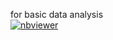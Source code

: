 for basic data analysis  
[![nbviewer](https://raw.githubusercontent.com/jupyter/design/master/logos/Badges/nbviewer_badge.svg)](https://nbviewer.jupyter.org/github/saisriteja/sashank_Teja_paperwork/blob/master/custom_data_works/data%20analysis%20and%20visuvalization.ipynb)
